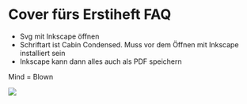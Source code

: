 # Cover fürs Erstiheft FAQ

- Svg mit Inkscape öffnen
- Schriftart ist Cabin Condensed. Muss vor dem Öffnen mit Inkscape installiert sein
- Inkscape kann dann alles auch als PDF speichern

Mind = Blown

![](https://camo.githubusercontent.com/1ba43f6e560c86fc27837b5e5c1814ec57af287c/68747470733a2f2f7261772e6769746875622e636f6d2f766964656c616c7661726f2f676966736f636b6574732f6d61737465722f646f632f6d79627261696e2e676966)

